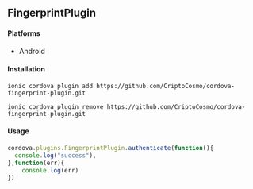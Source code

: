 ## FingerprintPlugin



#### Platforms 

- Android 



#### Installation

```
ionic cordova plugin add https://github.com/CriptoCosmo/cordova-fingerprint-plugin.git
```
```
ionic cordova plugin remove https://github.com/CriptoCosmo/cordova-fingerprint-plugin.git
```



#### Usage

```javascript
cordova.plugins.FingerprintPlugin.authenticate(function(){
  console.log("success"),
},function(err){
    console.log(err)  
})
```

